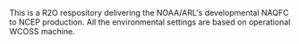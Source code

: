 This is a R2O respository delivering the NOAA/ARL's developmental NAQFC to NCEP production. All the environmental settings are based on operational WCOSS machine. 

